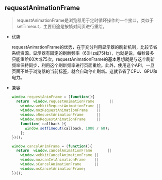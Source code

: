 ## requestAnimationFrame

  > requestAnimationFrame是浏览器用于定时循环操作的一个接口，类似于setTimeout，主要用途是按帧对网页进行重绘。

  * 优势

    requestAnimationFrame的优势，在于充分利用显示器的刷新机制，比较节省系统资源。显示器有固定的刷新频率（60Hz或75Hz），也就是说，每秒最多只能重绘60次或75次，requestAnimationFrame的基本思想就是与这个刷新频率保持同步，利用这个刷新频率进行页面重绘。此外，使用这个API，一旦页面不处于浏览器的当前标签，就会自动停止刷新。这就节省了CPU、GPU和电力。

  * 兼容

    ```js
    window.requestAnimFrame = (function(){
      return  window.requestAnimationFrame       ||
        window.webkitRequestAnimationFrame ||
        window.mozRequestAnimationFrame    ||
        window.oRequestAnimationFrame      ||
        window.msRequestAnimationFrame     ||
        function( callback ){
          window.setTimeout(callback, 1000 / 60);
        };
    })();

    window.cancelAnimFrame = (function(){
      return  window.cancelAnimationFrame       ||
        window.webkitCancelAnimationFrame ||
        window.mozcanCelAnimationFrame    ||
        window.oCancelAnimationFrame      ||
        window.msCancelAnimationFrame;
    })();
    ```
